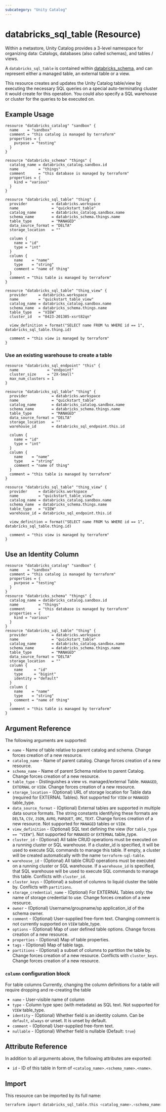 ```yaml
---
subcategory: "Unity Catalog"
---
```

# databricks_sql_table (Resource)

Within a metastore, Unity Catalog provides a 3-level namespace for organizing data: Catalogs, databases (also called schemas), and tables / views.

A `databricks_sql_table` is contained within [databricks_schema](schema.md), and can represent either a managed table, an external table or a view.

This resource creates and updates the Unity Catalog table/view by executing the necessary SQL queries on a special auto-terminating cluster it would create for this operation. You could also specify a SQL warehouse or cluster for the queries to be executed on.

## Example Usage

```hcl
resource "databricks_catalog" "sandbox" {
  name    = "sandbox"
  comment = "this catalog is managed by terraform"
  properties = {
    purpose = "testing"
  }
}

resource "databricks_schema" "things" {
  catalog_name = databricks_catalog.sandbox.id
  name         = "things"
  comment      = "this database is managed by terraform"
  properties = {
    kind = "various"
  }
}

resource "databricks_sql_table" "thing" {
  provider           = databricks.workspace
  name               = "quickstart_table"
  catalog_name       = databricks_catalog.sandbox.name
  schema_name        = databricks_schema.things.name
  table_type         = "MANAGED"
  data_source_format = "DELTA"
  storage_location   = ""

  column {
    name = "id"
    type = "int"
  }
  column {
    name    = "name"
    type    = "string"
    comment = "name of thing"
  }
  comment = "this table is managed by terraform"
}

resource "databricks_sql_table" "thing_view" {
  provider     = databricks.workspace
  name         = "quickstart_table_view"
  catalog_name = databricks_catalog.sandbox.name
  schema_name  = databricks_schema.things.name
  table_type   = "VIEW"
  cluster_id   = "0423-201305-xsrt82qn"

  view_definition = format("SELECT name FROM %s WHERE id == 1", databricks_sql_table.thing.id)

  comment = "this view is managed by terraform"
}
```

### Use an existing warehouse to create a table

```hcl
resource "databricks_sql_endpoint" "this" {
  name             = "endpoint"
  cluster_size     = "2X-Small"
  max_num_clusters = 1
}

resource "databricks_sql_table" "thing" {
  provider           = databricks.workspace
  name               = "quickstart_table"
  catalog_name       = databricks_catalog.sandbox.name
  schema_name        = databricks_schema.things.name
  table_type         = "MANAGED"
  data_source_format = "DELTA"
  storage_location   = ""
  warehouse_id       = databricks_sql_endpoint.this.id

  column {
    name = "id"
    type = "int"
  }
  column {
    name    = "name"
    type    = "string"
    comment = "name of thing"
  }
  comment = "this table is managed by terraform"
}

resource "databricks_sql_table" "thing_view" {
  provider     = databricks.workspace
  name         = "quickstart_table_view"
  catalog_name = databricks_catalog.sandbox.name
  schema_name  = databricks_schema.things.name
  table_type   = "VIEW"
  warehouse_id = databricks_sql_endpoint.this.id

  view_definition = format("SELECT name FROM %s WHERE id == 1", databricks_sql_table.thing.id)

  comment = "this view is managed by terraform"
}
```

## Use an Identity Column

```hcl
resource "databricks_catalog" "sandbox" {
  name    = "sandbox"
  comment = "this catalog is managed by terraform"
  properties = {
    purpose = "testing"
  }
}
resource "databricks_schema" "things" {
  catalog_name = databricks_catalog.sandbox.id
  name         = "things"
  comment      = "this database is managed by terraform"
  properties = {
    kind = "various"
  }
}
resource "databricks_sql_table" "thing" {
  provider           = databricks.workspace
  name               = "quickstart_table"
  catalog_name       = databricks_catalog.sandbox.name
  schema_name        = databricks_schema.things.name
  table_type         = "MANAGED"
  data_source_format = "DELTA"
  storage_location   = ""
  column {
    name     = "id"
    type     = "bigint"
    identity = "default"
  }
  column {
    name    = "name"
    type    = "string"
    comment = "name of thing"
  }
  comment = "this table is managed by terraform"
}
```

## Argument Reference

The following arguments are supported:

* `name` - Name of table relative to parent catalog and schema. Change forces creation of a new resource.
* `catalog_name` - Name of parent catalog. Change forces creation of a new resource.
* `schema_name` - Name of parent Schema relative to parent Catalog. Change forces creation of a new resource.
* `table_type` - Distinguishes a view vs. managed/external Table. `MANAGED`, `EXTERNAL` or `VIEW`. Change forces creation of a new resource.
* `storage_location` - (Optional) URL of storage location for Table data (required for EXTERNAL Tables). Not supported for `VIEW` or `MANAGED` table_type.
* `data_source_format` - (Optional) External tables are supported in multiple data source formats. The string constants identifying these formats are `DELTA`, `CSV`, `JSON`, `AVRO`, `PARQUET`, `ORC`, `TEXT`. Change forces creation of a new resource. Not supported for `MANAGED` tables or `VIEW`.
* `view_definition` - (Optional) SQL text defining the view (for `table_type == "VIEW"`). Not supported for `MANAGED` or `EXTERNAL` table_type.
* `cluster_id` - (Optional) All table CRUD operations must be executed on a running cluster or SQL warehouse. If a cluster_id is specified, it will be used to execute SQL commands to manage this table. If empty, a cluster will be created automatically with the name `terraform-sql-table`.
* `warehouse_id` - (Optional) All table CRUD operations must be executed on a running cluster or SQL warehouse. If a `warehouse_id` is specified, that SQL warehouse will be used to execute SQL commands to manage this table. Conflicts with `cluster_id`.
* `cluster_keys` - (Optional) a subset of columns to liquid cluster the table by. Conflicts with `partitions`.
* `storage_credential_name` - (Optional) For EXTERNAL Tables only: the name of storage credential to use. Change forces creation of a new resource.
* `owner` - (Optional) Username/groupname/sp application_id of the schema owner.
* `comment` - (Optional) User-supplied free-form text. Changing comment is not currently supported on `VIEW` table_type.
* `options` - (Optional) Map of user defined table options. Change forces creation of a new resource.
* `properties` - (Optional) Map of table properties.
* `tags` - (Optional) Map of table tags.
* `partitions` - (Optional) a subset of columns to partition the table by. Change forces creation of a new resource. Conflicts with `cluster_keys`. Change forces creation of a new resource.

### `column` configuration block

For table columns
Currently, changing the column definitions for a table will require dropping and re-creating the table

* `name` - User-visible name of column
* `type` - Column type spec (with metadata) as SQL text. Not supported for `VIEW` table_type.
* `identity` - (Optional) Whether field is an identity column. Can be `default`, `always` or unset. It is unset by default.
* `comment` - (Optional) User-supplied free-form text.
* `nullable` - (Optional) Whether field is nullable (Default: `true`)

## Attribute Reference

In addition to all arguments above, the following attributes are exported:

* `id` - ID of this table in form of `<catalog_name>.<schema_name>.<name>`.

## Import

This resource can be imported by its full name:

```bash
terraform import databricks_sql_table.this <catalog_name>.<schema_name>.<name>
```
